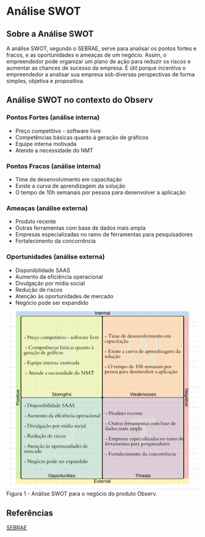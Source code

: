 # Análise SWOT

## Sobre a Análise SWOT

A análise SWOT, segundo o SEBRAE, serve para analisar os pontos fortes e fracos, e as oportunidades e ameaças de um negócio. Assim, o empreendedor pode organizar um plano de ação para reduzir os riscos e aumentar as chances de sucesso da empresa.
É útil porque incentiva o empreendedor a analisar sua empresa sob diversas perspectivas de forma simples, objetiva e propositiva.

## Análise SWOT no contexto do Observ

### Pontos Fortes (análise interna)
 - Preço competitivo - software livre
 - Competências básicas quanto à geração de gráficos
 - Equipe interna motivada
 - Atende a necessidade do NMT

### Pontos Fracos (análise interna)
- Time de desenvolvimento em capacitação
- Existe a curva de aprendizagem da solução
- O tempo de 10h semanais por pessoa para desenvolver a aplicação

### Ameaças (análise externa)
- Produto recente
- Outras ferramentas com base de dados mais ampla
- Empresas especializadas no ramo de ferramentas para pesquisadores
- Fortalecimento da concorrência


### Oportunidades (análise externa)
- Disponibilidade SAAS
- Aumento da eficiência operacional
- Divulgação por mídia social
- Redução de riscos
- Atenção às oportunidades de mercado
- Negócio pode ser expandido

![analise_swot](./analise_swot.jpg)
Figura 1 - Análise SWOT para o negócio do produto Observ.

## Referências

[SEBRAE](http://www.sebrae.com.br/Sebrae/Portal%20Sebrae/Anexos/ME_Analise-Swot.PDF)
